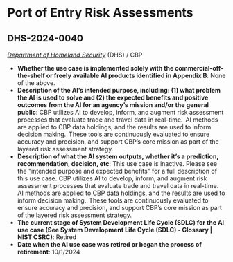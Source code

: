 # Port of Entry Risk Assessments
## DHS-2024-0040
_[Department of Homeland Security](<../3_agency/Department of Homeland Security.md>)_ (DHS) / CBP


+ **Whether the use case is implemented solely with the commercial-off-the-shelf or freely available AI products identified in Appendix B**: None of the above.
+ **Description of the AI’s intended purpose, including: (1) what problem the AI is used to solve and (2) the expected benefits and positive outcomes from the AI for an agency’s mission and/or the general public**: CBP utilizes AI to develop, inform, and augment risk assessment processes that evaluate trade and travel data in real-time.  AI methods are applied to CBP data holdings, and the results are used to inform decision making.  These tools are continuously evaluated to ensure accuracy and precision, and support CBP’s core mission as part of the layered risk assessment strategy.
+ **Description of what the AI system outputs, whether it’s a prediction, recommendation, decision, etc**: This use case is inactive. Please see the "intended purpose and expected benefits" for a full description of this use case.
CBP utilizes AI to develop, inform, and augment risk assessment processes that evaluate trade and travel data in real-time.  AI methods are applied to CBP data holdings, and the results are used to inform decision making.  These tools are continuously evaluated to ensure accuracy and precision, and support CBP’s core mission as part of the layered risk assessment strategy. 
+ **The current stage of System Development Life Cycle (SDLC) for the AI use case (See System Development Life Cycle (SDLC) - Glossary | NIST CSRC)**: Retired
+ **Date when the AI use case was retired or began the process of retirement**: 10/1/2024